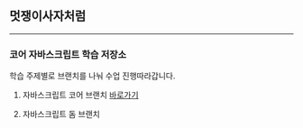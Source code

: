 
## 멋쟁이사자처럼
---

### 코어 자바스크립트 학습 저장소

학습 주제별로 브랜치를 나눠 수업 진행따라갑니다.

1. 자바스크립트 코어 브랜치 [바로가기](https://github.com/1101x/core_javascript/tree/01.core)

2. 자바스크립트 돔 브랜치
